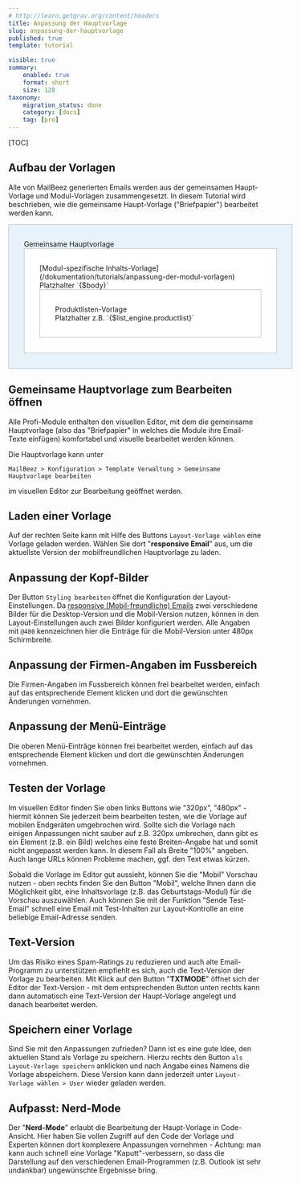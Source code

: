 ```yaml
---
# http://learn.getgrav.org/content/headers
title: Anpassung der Hauptvorlage
slug: anpassung-der-hauptvorlage
published: true
template: tutorial

visible: true
summary:
    enabled: true
    format: short
    size: 128
taxonomy:
    migration_status: done
    category: [docs]
    tag: [pro]
---
```


[TOC]

## Aufbau der Vorlagen

Alle von MailBeez generierten Emails werden aus der gemeinsamen Haupt-Vorlage und Modul-Vorlagen zusammengesetzt. In diesem Tutorial wird beschrieben, wie die gemeinsame Haupt-Vorlage ("Briefpapier") bearbeitet werden kann.

<div style="padding: 30px; border: 1px solid #c0c0c0; background-color: #E7F2FA; width: 100%; max-width: 600px; margin:auto" markdown="1">
Gemeinsame Hauptvorlage
<div style="padding: 30px; border: 1px solid #c0c0c0; background-color: #FFFFFF;" markdown="1">[Modul-spezifische Inhalts-Vorlage](/dokumentation/tutorials/anpassung-der-modul-vorlagen)
Platzhalter `{$body}`
<div style="padding: 30px; border: 1px solid #c0c0c0;" markdown="1">Produktlisten-Vorlage<br>
Platzhalter z.B. `{$list_engine.productlist}`
</div>
</div>
</div>

## Gemeinsame Hauptvorlage zum Bearbeiten öffnen
Alle Profi-Module enthalten den visuellen Editor, mit dem die gemeinsame Hauptvorlage (also das "Briefpapier" in welches die Module ihre Email-Texte einfügen) komfortabel und visuelle bearbeitet werden können.

Die Hauptvorlage kann unter 

`MailBeez > Konfiguration > Template Verwaltung > Gemeinsame Hauptvorlage bearbeiten` 

im visuellen Editor zur Bearbeitung geöffnet werden.


## Laden einer Vorlage

Auf der rechten Seite kann mit Hilfe des Buttons `Layout-Vorlage wählen` eine Vorlage geladen werden. Wählen Sie dort "**responsive Email**" aus, um die aktuellste Version der mobilfreundlichen Hauptvorlage zu laden.

## Anpassung der Kopf-Bilder

Der Button `Styling bearbeiten` öffnet die Konfiguration der Layout-Einstellungen. Da [responsive (Mobil-freundliche) Emails](/dokumentation/responsive-emails) zwei verschiedene Bilder für die Desktop-Version und die Mobil-Version nutzen, können in den Layout-Einstellungen auch zwei Bilder konfiguriert werden. Alle Angaben mit `@480` kennzeichnen hier die Einträge für die Mobil-Version unter 480px Schirmbreite.


## Anpassung der Firmen-Angaben im Fussbereich

Die Firmen-Angaben im Fussbereich können frei bearbeitet werden, einfach auf das entsprechende Element klicken und dort die gewünschten Änderungen vornehmen.

## Anpassung der Menü-Einträge

Die oberen Menü-Einträge können frei bearbeitet werden, einfach auf das entsprechende Element klicken und dort die gewünschten Änderungen vornehmen.


## Testen der Vorlage

Im visuellen Editor finden Sie oben links Buttons wie "320px", "480px" - hiermit können Sie jederzeit beim bearbeiten testen, wie die Vorlage auf mobilen Endgeräten umgebrochen wird. Sollte sich die Vorlage nach einigen Anpassungen nicht sauber auf z.B. 320px umbrechen, dann gibt es ein Element (z.B. ein Bild) welches eine feste Breiten-Angabe hat und somit nicht angepasst werden kann. In diesem Fall als Breite "100%" angeben. Auch lange URLs können Probleme machen, ggf. den Text etwas kürzen.

Sobald die Vorlage im Editor gut aussieht, können Sie die "Mobil" Vorschau nutzen - oben rechts finden Sie den Button "Mobil", welche Ihnen dann die Möglichkeit gibt, eine Inhaltsvorlage (z.B. das Geburtstags-Modul) für die Vorschau auszuwählen. Auch können Sie mit der Funktion "Sende Test-Email" schnell eine Email mit Test-Inhalten zur Layout-Kontrolle an eine beliebige Email-Adresse senden.


## Text-Version

Um das Risiko eines Spam-Ratings zu reduzieren und auch alte Email-Programm zu unterstützen empfiehlt es sich, auch die Text-Version der Vorlage zu bearbeiten. Mit Klick auf den Button "**TXTMODE**" öffnet sich der Editor der Text-Version - mit dem entsprechenden Button unten rechts kann dann automatisch eine Text-Version der Haupt-Vorlage angelegt und danach bearbeitet werden.


## Speichern einer Vorlage

Sind Sie mit den Anpassungen zufrieden? Dann ist es eine gute Idee, den aktuellen Stand als Vorlage zu speichern. Hierzu rechts den Button `als Layout-Vorlage speichern` anklicken und nach Angabe eines Namens die Vorlage abspeichern. Diese Version kann dann jederzeit unter  `Layout-Vorlage wählen > User` wieder geladen werden.
 
 
## Aufpasst: Nerd-Mode

Der "**Nerd-Mode**" erlaubt die Bearbeitung der Haupt-Vorlage in Code-Ansicht. Hier haben Sie vollen Zugriff auf den Code der Vorlage und Experten können dort komplexere Anpassungen vornehmen - Achtung: man kann auch schnell eine Vorlage "Kaputt"-verbessern, so dass die Darstellung auf den verschiedenen Email-Programmen (z.B. Outlook ist sehr undankbar) ungewünschte Ergebnisse bring.